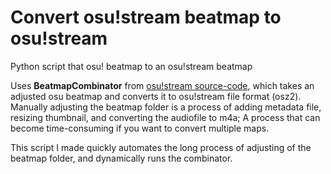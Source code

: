 # Convert osu!stream beatmap to osu!stream
Python script that osu! beatmap to an osu!stream beatmap

Uses **BeatmapCombinator** from [osu!stream source-code](https://github.com/ppy/osu-stream/tree/master/BeatmapCombinator), which takes an adjusted osu beatmap and converts it to osu!stream file format (osz2).
Manually adjusting the beatmap folder is a process of adding metadata file, resizing thumbnail, and converting the audiofile to m4a; A process that can become time-consuming if you want to convert multiple maps.

This script I made quickly automates the long process of adjusting of the beatmap folder, and dynamically runs the combinator.
